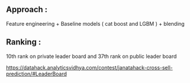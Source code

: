 ## Approach :
Feature engineering + Baseline models ( cat boost and LGBM ) + blending
## Ranking :
10th rank on private leader board and 37th rank on public leader board

https://datahack.analyticsvidhya.com/contest/janatahack-cross-sell-prediction/#LeaderBoard
